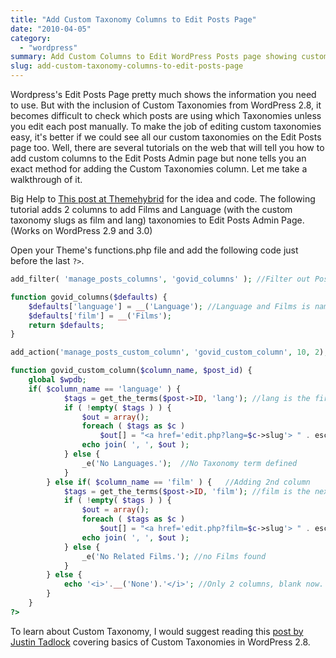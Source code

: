 ```yaml
---
title: "Add Custom Taxonomy Columns to Edit Posts Page"
date: "2010-04-05"
category: 
  - "wordpress"
summary: Add Custom Columns to Edit WordPress Posts page showing custom taxonomies.
slug: add-custom-taxonomy-columns-to-edit-posts-page
---
```


Wordpress's Edit Posts Page pretty much shows the information you need to use. But with the inclusion of Custom Taxonomies from WordPress 2.8, it becomes difficult to check which posts are using which Taxonomies unless you edit each post manually. To make the job of editing custom taxonomies easy, it's better if we could see all our custom taxonomies on the Edit Posts page too. Well, there are several tutorials on the web that will tell you how to add custom columns to the Edit Posts Admin page but none tells you an exact method for adding the Custom Taxonomies column. Let me take a walkthrough of it.

Big Help to [This post at Themehybrid](https://themehybrid.com/support/topic/add-custom-taxonomy-to-editphp) for the idea and code. The following tutorial adds 2 columns to add Films and Language (with the custom taxonomy slugs as film and lang) taxonomies to Edit Posts Admin Page. (Works on WordPress 2.9 and 3.0)

Open your Theme's functions.php file and add the following code just before the last `?>`.

```php
add_filter( 'manage_posts_columns', 'govid_columns' ); //Filter out Post Columns with 2 custom columns

function govid_columns($defaults) {
    $defaults['language'] = __('Language'); //Language and Films is name of column
    $defaults['film'] = __('Films');
    return $defaults;
}

add_action('manage_posts_custom_column', 'govid_custom_column', 10, 2); //Just need a single function to add multiple columns

function govid_custom_column($column_name, $post_id) {
    global $wpdb;
    if( $column_name == 'language' ) { 
			$tags = get_the_terms($post->ID, 'lang'); //lang is the first custom taxonomy slug
			if ( !empty( $tags ) ) {
				$out = array();
				foreach ( $tags as $c )
					$out[] = "<a href='edit.php?lang=$c->slug'> " . esc_html(sanitize_term_field('name', $c->name, $c->term_id, 'lang', 'display')) . "</a>";
				echo join( ', ', $out );
			} else {
				_e('No Languages.');  //No Taxonomy term defined
			}
		} else if( $column_name == 'film' ) {   //Adding 2nd column
			$tags = get_the_terms($post->ID, 'film'); //film is the next taxonomy slug for column Films
			if ( !empty( $tags ) ) {
				$out = array();
				foreach ( $tags as $c )
					$out[] = "<a href='edit.php?film=$c->slug'> " . esc_html(sanitize_term_field('name', $c->name, $c->term_id, 'film', 'display')) . "</a>";
				echo join( ', ', $out );
			} else {
				_e('No Related Films.'); //no Films found
			}
		} else {
            echo '<i>'.__('None').'</i>'; //Only 2 columns, blank now.
        }
    }
?>
```

To learn about Custom Taxonomy, I would suggest reading this [post by Justin Tadlock](https://justintadlock.com/archives/2009/05/06/custom-taxonomies-in-wordpress-28) covering basics of Custom Taxonomies in WordPress 2.8.
